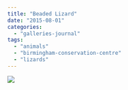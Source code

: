 ```yaml
---
title: "Beaded Lizard"
date: "2015-08-01"
categories: 
  - "galleries-journal"
tags: 
  - "animals"
  - "birmingham-conservation-centre"
  - "lizards"
---
```


[![](images/Beaded-Lizard.jpg)](http://davidpeach.co.uk/wp-content/uploads/2021/02/Beaded-Lizard.jpg)
